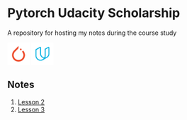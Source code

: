 # Pytorch Udacity Scholarship
A repository for hosting my notes during the course study

<img src="images/pytorch_logo.png" width="50" height="50" alt="PyTorch Logo"> <img src="images/Udacity_logo_800.png" width="50" height="50" alt="Udacity Logo">


## Notes

1. [Lesson 2](/notes/Lesson-2/notes.md)
2. [Lesson 3](/notes/Lesson-3/notes.md)